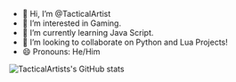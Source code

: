 - 👋 Hi, I’m @TacticalArtist
- 👀 I’m interested in Gaming.
- 🌱 I’m currently learning Java Script.
- 💞️ I’m looking to collaborate on Python and Lua Projects!
- 😄 Pronouns: He/Him

![TacticalArtists's GitHub stats](https://github-readme-stats.vercel.app/api?username=TacticalArtist&show_icons=true&theme=dracula&count_private=true)

